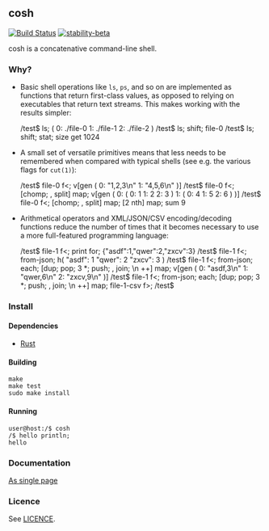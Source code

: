 ## cosh

[![Build Status](https://github.com/tomhrr/cosh/workflows/build/badge.svg?branch=main)](https://github.com/tomhrr/cosh/actions)
[![stability-beta](https://img.shields.io/badge/stability-beta-33bbff.svg)](https://github.com/mkenney/software-guides/blob/master/STABILITY-BADGES.md#beta)

cosh is a concatenative command-line shell.

### Why?

 - Basic shell operations like `ls`, `ps`, and so on are implemented
   as functions that return first-class values, as opposed to relying
   on executables that return text streams.  This makes working with
   the results simpler:

    /test$ ls;
    (
        0: ./file-0
        1: ./file-1
        2: ./file-2
    )
    /test$ ls; shift;
    file-0
    /test$ ls; shift; stat; size get
    1024

 - A small set of versatile primitives means that less needs to be
   remembered when compared with typical shells (see e.g. the various
   flags for `cut(1)`):

    /test$ file-0 f<;
    v[gen (
        0: "1,2,3\n"
        1: "4,5,6\n"
    )]
    /test$ file-0 f<; [chomp; , split] map;
    v[gen (
        0: (
            0: 1
            1: 2
            2: 3
        )
        1: (
            0: 4
            1: 5
            2: 6
        )
    )]
    /test$ file-0 f<; [chomp; , split] map; [2 nth] map; sum
    9

 - Arithmetical operators and XML/JSON/CSV encoding/decoding
   functions reduce the number of times that it becomes
   necessary to use a more full-featured programming language:

    /test$ file-1 f<; print for;
    {"asdf":1,"qwer":2,"zxcv":3}
    /test$ file-1 f<; from-json;
    h(
        "asdf": 1
        "qwer": 2
        "zxcv": 3
    )
    /test$ file-1 f<; from-json; each; [dup; pop; 3 *; push; , join; \n ++] map;
    v[gen (
        0: "asdf,3\n"
        1: "qwer,6\n"
        2: "zxcv,9\n"
    )]
    /test$ file-1 f<; from-json; each; [dup; pop; 3 *; push; , join; \n ++] map; file-1-csv f>;
    /test$

### Install

#### Dependencies

 - [Rust](https://github.com/rust-lang/rust)

#### Building

    make
    make test
    sudo make install

#### Running

    user@host:/$ cosh
    /$ hello println;
    hello

### Documentation

[As single page](./doc/all.md)

### Licence

See [LICENCE](./LICENCE).
